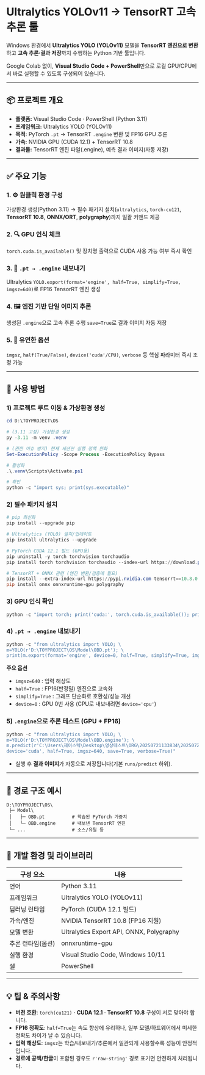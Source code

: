 # Ultralytics YOLOv11 → TensorRT 고속 추론 툴

Windows 환경에서 **Ultralytics YOLO (YOLOv11)** 모델을 **TensorRT 엔진으로 변환**하고 **고속 추론·결과 저장**까지 수행하는 Python 기반 툴입니다.

Google Colab 없이, **Visual Studio Code + PowerShell**만으로 로컬 GPU/CPU에서 바로 실행할 수 있도록 구성되어 있습니다.

---

## 📦 프로젝트 개요

* **플랫폼:** Visual Studio Code · PowerShell (Python 3.11)
* **프레임워크:** Ultralytics YOLO (YOLOv11)
* **목적:** PyTorch `.pt` → TensorRT `.engine` 변환 및 FP16 GPU 추론
* **가속:** NVIDIA GPU (CUDA 12.1) + TensorRT 10.8
* **결과물:** TensorRT 엔진 파일(.engine), 예측 결과 이미지(자동 저장)

---

## ✅ 주요 기능

### 1. ⚙️ 원클릭 환경 구성

가상환경 생성(Python 3.11) → 필수 패키지 설치(`ultralytics`, `torch-cu121`, **TensorRT 10.8**, **ONNX/ORT**, **polygraphy**)까지 일괄 커맨드 제공

### 2. 🔍 GPU 인식 체크

`torch.cuda.is_available()` 및 장치명 출력으로 CUDA 사용 가능 여부 즉시 확인

### 3. 🚀 `.pt → .engine` 내보내기

Ultralytics `YOLO.export(format='engine', half=True, simplify=True, imgsz=640)`로 FP16 TensorRT 엔진 생성

### 4. 🖼️ 엔진 기반 단일 이미지 추론

생성된 `.engine`으로 고속 추론 수행
`save=True`로 결과 이미지 자동 저장

### 5. 🧩 유연한 옵션

`imgsz`, `half(True/False)`, `device('cuda'/CPU)`, `verbose` 등 핵심 파라미터 즉시 조정 가능

---

## 🧰 사용 방법

### 1) 프로젝트 루트 이동 & 가상환경 생성

```powershell
cd D:\TOYPROJECT\OS

# (3.11 고정) 가상환경 생성
py -3.11 -m venv .venv

# (권한 이슈 방지) 현재 세션만 실행 정책 완화
Set-ExecutionPolicy -Scope Process -ExecutionPolicy Bypass

# 활성화
.\.venv\Scripts\Activate.ps1

# 확인
python -c "import sys; print(sys.executable)"
```

### 2) 필수 패키지 설치

```powershell
# pip 최신화
pip install --upgrade pip

# Ultralytics (YOLO) 설치/업데이트
pip install ultralytics --upgrade

# PyTorch CUDA 12.1 빌드 (GPU용)
pip uninstall -y torch torchvision torchaudio
pip install torch torchvision torchaudio --index-url https://download.pytorch.org/whl/cu121

# TensorRT + ONNX 관련 (엔진 변환/검증에 필요)
pip install --extra-index-url https://pypi.nvidia.com tensorrt==10.8.0.43
pip install onnx onnxruntime-gpu polygraphy
```

### 3) GPU 인식 확인

```powershell
python -c "import torch; print('cuda:', torch.cuda.is_available()); print(torch.cuda.get_device_name(0) if torch.cuda.is_available() else 'CPU ONLY')"
```

### 4) `.pt → .engine` 내보내기

```powershell
python -c "from ultralytics import YOLO; \
m=YOLO(r'D:\TOYPROJECT\OS\Model\OBD.pt'); \
print(m.export(format='engine', device=0, half=True, simplify=True, imgsz=640))"
```

**주요 옵션**

* `imgsz=640` : 입력 해상도
* `half=True` : FP16(반정밀) 엔진으로 고속화
* `simplify=True` : 그래프 단순화로 호환성/성능 개선
* `device=0` : GPU 0번 사용 (CPU로 내보내려면 `device='cpu'`)

### 5) `.engine`으로 추론 테스트 (GPU + FP16)

```powershell
python -c "from ultralytics import YOLO; \
m=YOLO(r'D:\TOYPROJECT\OS\Model\OBD.engine'); \
m.predict(r'C:\Users\제이스텍\Desktop\영상테스트\ORG\20250721133834\20250721133834_CAM1_TAB2_OK.bmp', \
device='cuda', half=True, imgsz=640, save=True, verbose=True)"
```

* 실행 후 **결과 이미지**가 자동으로 저장됩니다(기본 `runs/predict` 하위).

---

## 🧩 경로 구조 예시

```
D:\TOYPROJECT\OS\
 ├─ Model\
 │   ├─ OBD.pt          # 학습된 PyTorch 가중치
 │   └─ OBD.engine      # 내보낸 TensorRT 엔진
 └─ ...                 # 소스/유틸 등
```

---

## 🔧 개발 환경 및 라이브러리

| 구성 요소      | 내용                                       |
| ---------- | ---------------------------------------- |
| 언어         | Python 3.11                              |
| 프레임워크      | Ultralytics YOLO (YOLOv11)               |
| 딥러닝 런타임    | PyTorch (CUDA 12.1 빌드)                   |
| 가속/엔진      | NVIDIA TensorRT 10.8 (FP16 지원)           |
| 모델 변환      | Ultralytics Export API, ONNX, Polygraphy |
| 추론 런타임(옵션) | onnxruntime-gpu                          |
| 실행 환경      | Visual Studio Code, Windows 10/11        |
| 쉘          | PowerShell                               |

---

## 💡 팁 & 주의사항

* **버전 호환**: `torch(cu121)` · **CUDA 12.1** · **TensorRT 10.8** 구성이 서로 맞아야 합니다.
* **FP16 정확도**: `half=True`는 속도 향상에 유리하나, 일부 모델/하드웨어에서 미세한 정확도 차이가 날 수 있습니다.
* **입력 해상도**: `imgsz`는 학습/내보내기/추론에서 일관되게 사용할수록 성능이 안정적입니다.
* **경로에 공백/한글**이 포함된 경우도 `r'raw-string'` 경로 표기면 안전하게 처리됩니다.
